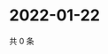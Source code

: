 # 2022-01-22

共 0 条

<!-- BEGIN WEIBO -->
<!-- 最后更新时间 Sat Jan 22 2022 03:00:47 GMT+0800 (China Standard Time) -->

<!-- END WEIBO -->
